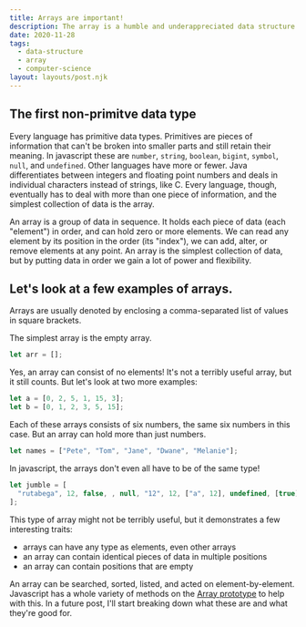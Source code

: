 ```yaml
---
title: Arrays are important!
description: The array is a humble and underappreciated data structure.
date: 2020-11-28
tags:
  - data-structure
  - array
  - computer-science
layout: layouts/post.njk
---
```


## The first non-primitve data type

Every language has primitive data types. Primitives are pieces of information
that can't be broken into smaller parts and still retain their meaning. In
javascript these are `number`, `string`, `boolean`, `bigint`, `symbol`, `null`,
and `undefined`. Other languages have more or fewer. Java differentiates
between integers and floating point numbers and deals in individual characters
instead of strings, like C. Every language, though, eventually has to deal with
more than one piece of information, and the simplest collection of data is the
array.

An array is a group of data in sequence. It holds each piece of data (each
"element") in order, and can hold zero or more elements. We can read any element
by its position in the order (its "index"), we can add, alter, or remove
elements at any point. An array is the simplest collection of data, but by
putting data in order we gain a lot of power and flexibility.

## Let's look at a few examples of arrays.

Arrays are usually denoted by enclosing a comma-separated list of values in
square brackets.

The simplest array is the empty array.

```javascript
let arr = [];
```

Yes, an array can consist of no elements! It's not a terribly useful array, but
it still counts. But let's look at two more examples:

```javascript
let a = [0, 2, 5, 1, 15, 3];
let b = [0, 1, 2, 3, 5, 15];
```

Each of these arrays consists of six numbers, the same six numbers in this case.
But an array can hold more than just numbers.

```javascript
let names = ["Pete", "Tom", "Jane", "Dwane", "Melanie"];
```

In javascript, the arrays don't even all have to be of the same type!

```javascript
let jumble = [
  "rutabega", 12, false, , null, "12", 12, ["a", 12], undefined, [true],
];
```

This type of array might not be terribly useful, but it demonstrates a few
interesting traits:
 - arrays can have any type as elements, even other arrays
 - an array can contain identical pieces of data in multiple positions
 - an array can contain positions that are empty

An array can be searched, sorted, listed, and acted on element-by-element.
Javascript has a whole variety of methods on the [Array prototype](https://developer.mozilla.org/tr/docs/Web/JavaScript/Reference/Global_Objects/Array/prototype)
to help with this. In a future post, I'll start breaking down what these are and
what they're good for.